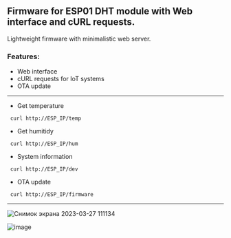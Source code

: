 ## Firmware for ESP01 DHT module with Web interface and cURL requests.

Lightweight firmware with minimalistic web server.

### Features:
* Web interface
* cURL requests for IoT systems
* OTA update

--------------------

* Get temperature

` curl http://ESP_IP/temp`

* Get humitidy

` curl http://ESP_IP/hum`

* System information

` curl http://ESP_IP/dev`

* OTA update

` curl http://ESP_IP/firmware`

---------------------------

![Снимок экрана 2023-03-27 111134](https://user-images.githubusercontent.com/20814332/227882581-3e58249d-9c7f-4e7b-a71b-2b8caa7af450.jpg)

![image](https://user-images.githubusercontent.com/20814332/228493398-9a1697dc-ec36-4ec4-9feb-c7544e3d41b2.png)

